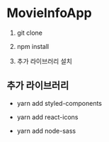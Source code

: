 # MovieInfoApp

1. git clone

2. npm install

3. 추가 라이브러리 설치

## 추가 라이브러리

-   yarn add styled-components

-   yarn add react-icons

-   yarn add node-sass
